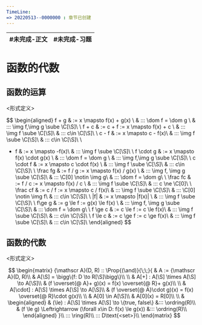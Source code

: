 ```yaml
---
TimeLine: 
=> 20220513--0000000 : 章节已创建
---
```

| #未完成-正文 | #未完成-习题 |
| ------------ | ------------ |

# 函数的代数

## 函数的运算

\<形式定义\>

$$
\begin{aligned}
f + g & := x \mapsto f(x) + g(x) \\
    & ::: \dom f = \dom g \\
    & ::: \img f,\img g \sube \C[\S]\\
    \\
f + c & := c + f := x \mapsto f(x) + c \\
    & ::: \img f \sube \C[\S]\\
    & ::: c\in \C[\S]\\
    \\
c - f & :=  x \mapsto c - f(x)\\
    & ::: \img f \sube \C[\S]\\
    & ::: c\in \C[\S]\\
    \\
- f & := x \mapsto -f(x)\\
    & ::: \img f \sube \C[\S]\\
    \\
f \cdot g & := x \mapsto f(x) \cdot g(x) \\
    & ::: \dom f = \dom g \\
    & ::: \img f,\img g \sube \C[\S]\\
    \\
c \cdot f & := x \mapsto c \cdot f(x) \\
    & ::: \img f \sube \C[\S]\\
    & ::: c\in \C[\S]\\
    \\
\frac fg & := f / g := x \mapsto f(x) / g(x) \\
    & ::: \img f, \img g \sube \C[\S]\\
    & ::: \C[0] \notin \img g\\ 
    & ::: \dom f = \dom g\\
    \\ 
\frac fc & := f / c := x \mapsto f(x) / c \\
    & ::: \img f \sube \C[\S]\\
    & ::: c \ne \C[0]\\ 
    \\
\frac cf & := c / f := x \mapsto c / f(x)\\
    & ::: \img f \sube \C[\S]\\
    & ::: \C[0] \notin \img f\\ 
    & ::: c\in \C[\S]\\
    \\
|f| & := x \mapsto |f(x)| \\
    & ::: \img f \sube \C[\S]\\
\\
f\ge g & := g \le f := g(x) \le f(x) \\
    & ::: \img f, \img g \sube \C[\S]\\
    & ::: \dom f = \dom g\\
\\
f \ge c & := c \le f := c \le f(x)\\
    & ::: \img f \sube \C[\S]\\
    & ::: c\in \C[\S]\\
\\
f \le c & := c \ge f := c \ge f(x)\\
    & ::: \img f \sube \C[\S]\\
    & ::: c\in \C[\S]\\
\end{aligned}
$$

## 函数的代数

\<形式定义\>

$$
\begin{matrix}
{\mathscr A}(D, R) :: \Prop{(\and)}{\;\;}{
    & A := {\mathscr A}(D, R)\\
    & A[\S] = \bigg\{f: D \to R[\S]\bigg\}\\
    \\
    & A[+] : A[\S] \times A[\S] \to A[\S]\\
    & (f \overset{@ A}+ g)(x) = f(x) \overset{@ R}+ g(x)\\
    \\
    & A[\cdot] : A[\S] \times A[\S] \to A[\S]\\
    & (f \overset{@ A}\cdot g)(x) = f(x) \overset{@ R}\cdot g(x)\\
    \\
    & A[0] \in A[\S]\\
    & A[0](x) = R[0]\\
    \\
    & \begin{aligned}
        & (\le) : A[\S] \times A[\S] \to \{true, false\} &::: \ordring(R)\\
        & (f \le g) \Leftrightarrow (\forall x\in D: f(x) \le g(x)) &::: \ordring(R)\\
    \end{aligned}
}\\
::: \ring(R)\\
::: D\text{<set>}\\
\end{matrix}
$$
